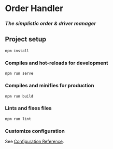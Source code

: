 # Order Handler
### _The simplistic order & driver manager_

<p align="center"
  <img src="./src/assets/order-handler-ui.png/" title="hover text">
</p>

## Project setup
```
npm install
```

### Compiles and hot-reloads for development
```
npm run serve
```

### Compiles and minifies for production
```
npm run build
```

### Lints and fixes files
```
npm run lint
```

### Customize configuration
See [Configuration Reference](https://cli.vuejs.org/config/).
